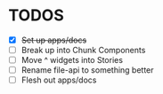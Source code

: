 # TODOS

- [x] ~~Set up apps/docs~~
- [ ] Break up <Story /> into Chunk Components
- [ ] Move ^ widgets into Stories
- [ ] Rename file-api to something better
- [ ] Flesh out apps/docs
